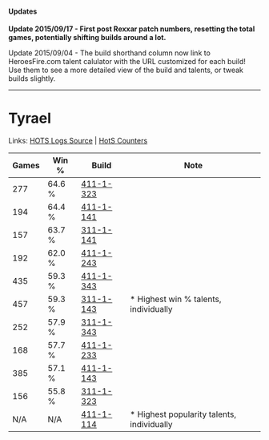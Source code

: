 #### Updates
**Update 2015/09/17 - First post Rexxar patch numbers, resetting the total games, potentially shifting builds around a lot.**

Update 2015/09/04 - The build shorthand column now link to HeroesFire.com talent calulator with the URL customized for each build!  
Use them to see a more detailed view of the build and talents, or tweak builds slightly.

***

# Tyrael

Links: [HOTS Logs Source](https://www.hotslogs.com/Sitewide/HeroDetails?Hero=Tyrael) | [HotS Counters](http://hotscounters.com/#/hero/Tyrael)

Games  | Win %  | Build     | Note
-----  | -----  | -----     | ----
277    | 64.6 % | [411-1-323](http://www.heroesfire.com/hots/talent-calculator/tyrael#rr9R) | 
194    | 64.4 % | [411-1-141](http://www.heroesfire.com/hots/talent-calculator/tyrael#rr6b) | 
157    | 63.7 % | [311-1-141](http://www.heroesfire.com/hots/talent-calculator/tyrael#o0zb) | 
192    | 62.0 % | [411-1-243](http://www.heroesfire.com/hots/talent-calculator/tyrael#rr8B) | 
435    | 59.3 % | [411-1-343](http://www.heroesfire.com/hots/talent-calculator/tyrael#rr9l) | 
457    | 59.3 % | [311-1-143](http://www.heroesfire.com/hots/talent-calculator/tyrael#o0zd) | * Highest win % talents, individually
252    | 57.9 % | [311-1-343](http://www.heroesfire.com/hots/talent-calculator/tyrael#o10l) | 
168    | 57.7 % | [411-1-233](http://www.heroesfire.com/hots/talent-calculator/tyrael#rr81) | 
385    | 57.1 % | [411-1-143](http://www.heroesfire.com/hots/talent-calculator/tyrael#rr6d) | 
156    | 55.8 % | [311-1-323](http://www.heroesfire.com/hots/talent-calculator/tyrael#o10R) | 
N/A    | N/A    | [411-1-114](http://www.heroesfire.com/hots/talent-calculator/tyrael#rr6A) | * Highest popularity talents, individually
